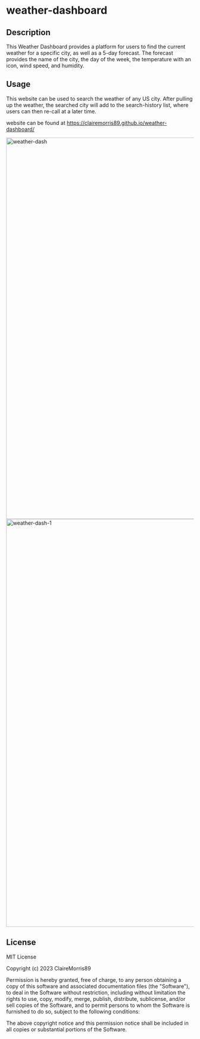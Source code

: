 # weather-dashboard

## Description 

This Weather Dashboard provides a platform for users to find the current weather for a specific city, as well as a 5-day forecast. The forecast provides the name of the city, the day of the week, the temperature with an icon, wind speed, and humidity. 

## Usage

This website can be used to search the weather of any US city. After pulling up the weather, the searched city will add to the search-history list, where users can then re-call at a later time.

website can be found at https://clairemorris89.github.io/weather-dashboard/

<img width="1025" alt="weather-dash" src="https://user-images.githubusercontent.com/124100820/230697398-44a2faf2-7360-455c-a237-546c3c577c85.png">
<img width="1096" alt="weather-dash-1" src="https://user-images.githubusercontent.com/124100820/230697403-14464943-d2ba-42d0-9a9b-0a2cc2486cb0.png">

## License 


MIT License

Copyright (c) 2023 ClaireMorris89

Permission is hereby granted, free of charge, to any person obtaining a copy
of this software and associated documentation files (the "Software"), to deal
in the Software without restriction, including without limitation the rights
to use, copy, modify, merge, publish, distribute, sublicense, and/or sell
copies of the Software, and to permit persons to whom the Software is
furnished to do so, subject to the following conditions:

The above copyright notice and this permission notice shall be included in all
copies or substantial portions of the Software.